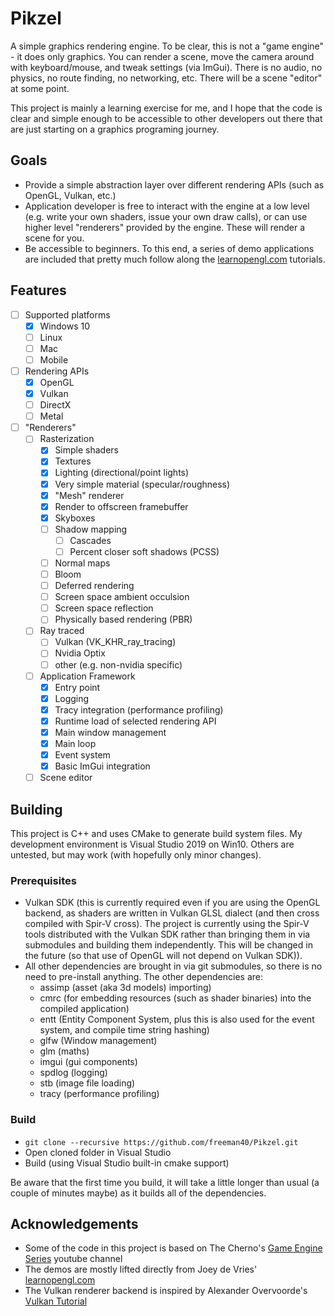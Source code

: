 # Pikzel

A simple graphics rendering engine.  To be clear, this is not a "game engine" - it does only graphics.  You can render a scene, move the camera around with keyboard/mouse, and tweak settings (via ImGui).  There is no audio, no physics, no route finding, no networking, etc. There will be a scene "editor" at some point.

This project is mainly a learning exercise for me, and I hope that the code is clear and simple enough to be accessible to other developers out there that are just starting on a graphics programing journey.

## Goals
- Provide a simple abstraction layer over different rendering APIs (such as OpenGL, Vulkan, etc.)
- Application developer is free to interact with the engine at a low level (e.g. write your own shaders, issue your own draw calls), or can use higher level "renderers" provided by the engine.  These will render a scene for you.
- Be accessible to beginners. To this end, a series of demo applications are included that pretty much follow along the [learnopengl.com](https://learnopengl.com) tutorials.

## Features
- [ ] Supported platforms
  - [x] Windows 10
  - [ ] Linux
  - [ ] Mac
  - [ ] Mobile

- [ ] Rendering APIs
  - [x] OpenGL
  - [x] Vulkan
  - [ ] DirectX
  - [ ] Metal

- [ ] "Renderers"
  - [ ] Rasterization
    - [x] Simple shaders
    - [x] Textures
    - [x] Lighting (directional/point lights)
    - [x] Very simple material (specular/roughness)
    - [x] "Mesh" renderer
    - [x] Render to offscreen framebuffer
    - [x] Skyboxes
    - [ ] Shadow mapping
      - [ ] Cascades
      - [ ] Percent closer soft shadows (PCSS)
    - [ ] Normal maps
    - [ ] Bloom
    - [ ] Deferred rendering
    - [ ] Screen space ambient occulsion
    - [ ] Screen space reflection
    - [ ] Physically based rendering (PBR)

  - [ ] Ray traced
    - [ ] Vulkan (VK_KHR_ray_tracing)
    - [ ] Nvidia Optix
    - [ ] other (e.g. non-nvidia specific)

  - [ ] Application Framework
    - [x] Entry point
    - [x] Logging
    - [x] Tracy integration (performance profiling)
    - [x] Runtime load of selected rendering API
    - [x] Main window management
    - [x] Main loop
    - [x] Event system
    - [x] Basic ImGui integration

  - [ ] Scene editor

## Building
This project is C++ and uses CMake to generate build system files.  My development environment is Visual Studio 2019 on Win10.  Others are untested, but may work (with hopefully only minor changes).

### Prerequisites
- Vulkan SDK  (this is currently required even if you are using the OpenGL backend, as shaders are written in Vulkan GLSL dialect (and then cross compiled with Spir-V cross).  The project is currently using the Spir-V tools distributed with the Vulkan SDK rather than bringing them in via submodules and building them independently.  This will be changed in the future (so that use of OpenGL will not depend on Vulkan SDK)).
- All other dependencies are brought in via git submodules, so there is no need to pre-install anything.  The other dependencies are:
  - assimp  (asset (aka 3d models) importing)
  - cmrc    (for embedding resources (such as shader binaries) into the compiled application)
  - entt    (Entity Component System, plus this is also used for the event system, and compile time string hashing)
  - glfw    (Window management)
  - glm     (maths)
  - imgui   (gui components)
  - spdlog  (logging)
  - stb     (image file loading)
  - tracy   (performance profiling)

### Build
- ```git clone --recursive https://github.com/freeman40/Pikzel.git```
- Open cloned folder in Visual Studio
- Build (using Visual Studio built-in cmake support)

Be aware that the first time you build, it will take a little longer than usual (a couple of minutes maybe) as it builds all of the dependencies.

## Acknowledgements
- Some of the code in this project is based on The Cherno's [Game Engine Series](https://thecherno.com/engine) youtube channel
- The demos are mostly lifted directly from Joey de Vries' [learnopengl.com](https://learnopengl.com)
- The Vulkan renderer backend is inspired by Alexander Overvoorde's [Vulkan Tutorial](https://vulkan-tutorial.com)

